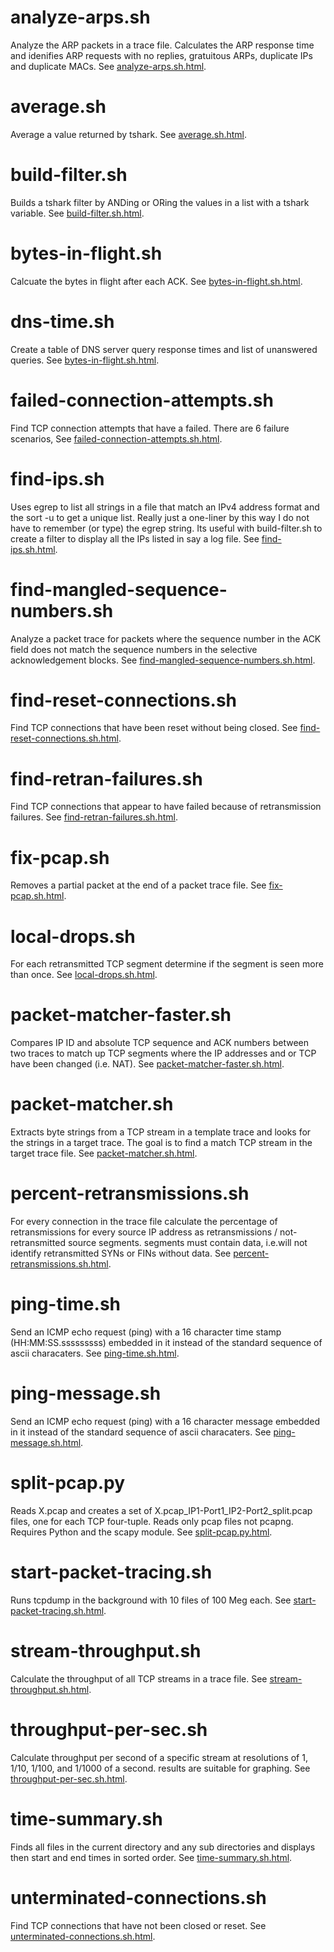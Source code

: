 analyze-arps.sh
===============
Analyze the ARP packets in a trace file. Calculates the ARP response time and idenifies ARP requests with no replies, gratuitous ARPs, duplicate IPs and duplicate MACs. See [analyze-arps.sh.html](http://htmlpreview.github.com/?https://github.com/noahdavids/packet-analysis/blob/master/analyze-arps.sh.html).

average.sh
==========
Average a value returned by tshark. See [average.sh.html](http://htmlpreview.github.com/?https://github.com/noahdavids/packet-analysis/blob/master/average.sh.html).

build-filter.sh
===============
Builds a tshark filter by ANDing or ORing the values in a list with a tshark variable. See [build-filter.sh.html](http://htmlpreview.github.com/?https://github.com/noahdavids/packet-analysis/blob/master/build-filter.sh.html).

bytes-in-flight.sh
==================
Calcuate the bytes in flight after each ACK. See [bytes-in-flight.sh.html](http://htmlpreview.github.com/?https://github.com/noahdavids/packet-analysis/blob/master/bytes-in-flight.sh.html).

dns-time.sh
===========
Create a table of DNS server query response times and list of unanswered queries. See [bytes-in-flight.sh.html](http://htmlpreview.github.com/?https://github.com/noahdavids/packet-analysis/blob/master/dns-time.sh.html).

failed-connection-attempts.sh
=============================
Find TCP connection attempts that have a failed. There are 6 failure scenarios, See [failed-connection-attempts.sh.html](http://htmlpreview.github.com/?https://github.com/noahdavids/packet-analysis/blob/master/failed-connection-attempts.sh.html).

find-ips.sh
===========
Uses egrep to list all strings in a file that match an IPv4 address format and the sort -u to get a unique list. Really just a one-liner by this way I do not have to remember (or type) the egrep string. Its useful with build-filter.sh to create a filter to display all the IPs listed in say a log file. See [find-ips.sh.html](http://htmlpreview.github.com/?https://github.com/noahdavids/packet-analysis/blob/master/find-ips.sh.html).

find-mangled-sequence-numbers.sh
================================
Analyze a packet trace for packets where the sequence number in the ACK field does not match the sequence numbers in the selective acknowledgement blocks. See [find-mangled-sequence-numbers.sh.html](http://htmlpreview.github.com/?https://github.com/noahdavids/packet-analysis/blob/master/find-mangled-sequence-numbers.sh.html).

find-reset-connections.sh
=========================
Find TCP connections that have been reset without being closed. See [find-reset-connections.sh.html](http://htmlpreview.github.com/?https://github.com/noahdavids/packet-analysis/blob/master/find-reset-connections.sh.html).


find-retran-failures.sh
=======================
Find TCP connections that appear to have failed because of retransmission failures. See [find-retran-failures.sh.html](http://htmlpreview.github.com/?https://github.com/noahdavids/packet-analysis/blob/master/find-retran-failures.sh.html).

fix-pcap.sh
===========
Removes a partial packet at the end of a packet trace file. See [fix-pcap.sh.html](http://htmlpreview.github.com/?https://github.com/noahdavids/packet-analysis/blob/master/fix-pcap.sh.html).

local-drops.sh
==============
For each retransmitted TCP segment determine if the segment is seen more than once. See [local-drops.sh.html](http://htmlpreview.github.com/?https://github.com/noahdavids/packet-analysis/blob/master/local-drops.sh.html).

packet-matcher-faster.sh
========================
Compares IP ID and absolute TCP sequence and ACK numbers between two traces to match up TCP segments where the IP addresses and or TCP have been changed (i.e. NAT). See [packet-matcher-faster.sh.html](http://htmlpreview.github.com/?https://github.com/noahdavids/packet-analysis/blob/master/packet-matcher-faster.sh.html).

packet-matcher.sh
=================
Extracts byte strings from a TCP stream in a template trace and looks for the strings in a target trace. The goal is to find a match TCP stream in the target trace file. See [packet-matcher.sh.html](http://htmlpreview.github.com/?https://github.com/noahdavids/packet-analysis/blob/master/packet-matcher.sh.html).

percent-retransmissions.sh
==========================
For every connection in the trace file calculate the percentage of retransmissions for every source IP address as retransmissions / not-retransmitted source segments. segments must contain data, i.e.will not identify retransmitted SYNs or FINs without data. See [percent-retransmissions.sh.html](http://htmlpreview.github.com/?https://github.com/noahdavids/packet-analysis/blob/master/percent-retransmissions.sh.html).

ping-time.sh
===============
Send an ICMP echo request (ping) with a 16 character time stamp (HH:MM:SS.sssssssss) embedded in it instead of the standard sequence of ascii characaters. See [ping-time.sh.html](http://htmlpreview.github.com/?https://github.com/noahdavids/packet-analysis/blob/master/ping-time.sh.html).


ping-message.sh
===============
Send an ICMP echo request (ping) with a 16 character message embedded in it instead of the standard sequence of ascii characaters. See [ping-message.sh.html](http://htmlpreview.github.com/?https://github.com/noahdavids/packet-analysis/blob/master/ping-message.sh.html).

split-pcap.py
=============
Reads X.pcap and creates a set of X.pcap_IP1-Port1_IP2-Port2_split.pcap files, one for each TCP four-tuple. Reads only pcap files not pcapng. Requires Python and the scapy module. See [split-pcap.py.html](http://htmlpreview.github.com/?https://github.com/noahdavids/packet-analysis/blob/master/split-pcap.py.html).

start-packet-tracing.sh
=======================
Runs tcpdump in the background with 10 files of 100 Meg each. See [start-packet-tracing.sh.html](http://htmlpreview.github.com/?https://github.com/noahdavids/packet-analysis/blob/master/start-packet-tracing.sh.html).

stream-throughput.sh
====================
Calculate the throughput of all TCP streams in a trace file. See [stream-throughput.sh.html](http://htmlpreview.github.com/?https://github.com/noahdavids/packet-analysis/blob/master/stream_throughput.sh.html).

throughput-per-sec.sh
=====================
Calculate throughput per second of a specific stream at resolutions of 1, 1/10, 1/100, and 1/1000 of a second. results are suitable for graphing. See [throughput-per-sec.sh.html](http://htmlpreview.github.com/?https://github.com/noahdavids/packet-analysis/blob/master/throughput-per-sec.sh.html).

time-summary.sh
===============
Finds all files in the current directory and any sub directories and displays then start and end times in sorted order. See [time-summary.sh.html](http://htmlpreview.github.com/?https://github.com/noahdavids/packet-analysis/blob/master/time-summary.sh.html).

unterminated-connections.sh
===========================
Find TCP connections that have not been closed or reset. See [unterminated-connections.sh.html](http://htmlpreview.github.com/?https://github.com/noahdavids/packet-analysis/blob/master/unterminated-connections.sh.html).


